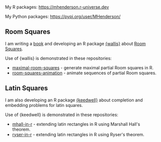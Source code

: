 My R packages: https://mhenderson.r-universe.dev

My Python packages: https://pypi.org/user/MHenderson/

## Room Squares

I am writing a [book](https://github.com/MHenderson/room) and developing an R package [{wallis}](https://github.com/MHenderson/wallis) about [Room Squares](https://en.wikipedia.org/wiki/Room_square).

Use of {wallis} is demonstrated in these repositories:

- [maximal-room-squares](https://github.com/MHenderson/maximal-room-squares) - generate maximal partial Room squares in R.
- [room-squares-animation](https://github.com/MHenderson/room-squares-animation) - animate sequences of partial Room squares.

## Latin Squares

I am also developing an R package [{keedwell}](https://github.com/MHenderson/keedwell) about completion and embedding problems for latin squares.

Use of {keedwell} is demonstrated in these repositories:

- [mhall-in-r](https://github.com/MHenderson/mhall-in-r) - extending latin rectangles in R using Marshall Hall's theorem.
- [ryser-in-r](https://github.com/MHenderson/ryser-in-r) - extending latin rectangles in R using Ryser's theorem.

